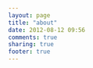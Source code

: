 ```yaml
---
layout: page
title: "about"
date: 2012-08-12 09:56
comments: true
sharing: true
footer: true
---
```

